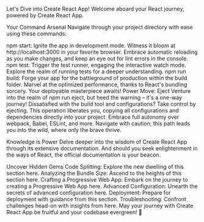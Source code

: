 Let's Dive into Create React App!
Welcome aboard your React journey, powered by Create React App.

Your Command Arsenal
Navigate through your project directory with ease using these commands:

npm start: Ignite the app in development mode. Witness it bloom at http://localhost:3000 in your favorite browser. Embrace automatic reloading as you make changes, and keep an eye out for lint errors in the console.
npm test: Trigger the test runner, engaging the interactive watch mode. Explore the realm of running tests for a deeper understanding.
npm run build: Forge your app for the battleground of production within the build folder. Marvel at the optimized performance, thanks to React's bundling sorcery. Your deployable masterpiece awaits!
Power Move: Eject
Venture into the realm of npm run eject, but heed the warning – it's a one-way journey! Dissatisfied with the build tool and configurations? Take control by ejecting. This operation liberates you, copying all configurations and dependencies directly into your project. Embrace full autonomy over webpack, Babel, ESLint, and more. Navigate with caution; this path leads you into the wild, where only the brave thrive.

Knowledge is Power
Delve deeper into the wisdom of Create React App through its extensive documentation. And should you seek enlightenment in the ways of React, the official documentation is your beacon.

Uncover Hidden Gems
Code Splitting: Explore the new dwelling of this section here.
Analyzing the Bundle Size: Ascend to the heights of this section here.
Crafting a Progressive Web App: Embark on the journey to creating a Progressive Web App here.
Advanced Configuration: Unearth the secrets of advanced configuration here.
Deployment: Prepare for deployment with guidance from this section.
Troubleshooting: Confront challenges head-on with insights from here.
May your journey with Create React App be fruitful and your codebase evergreen! 🌱